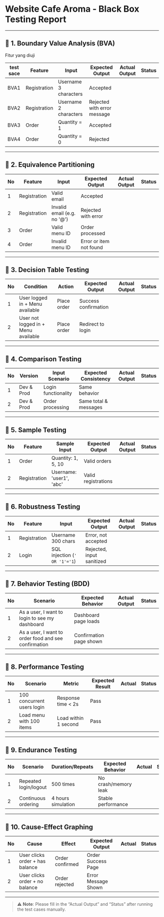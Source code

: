 
#  Website Cafe Aroma - Black Box Testing Report


---



## 🧪 1. Boundary Value Analysis (BVA)
Fitur yang diuji

| test sace | Feature     | Input                          | Expected Output                 | Actual Output | Status |
|----|-------------|--------------------------------|----------------------------------|---------------|--------|
| BVA1  | Registration| Username 3 characters          | Accepted                        |               |        |
| BVA2  | Registration| Username 2 characters          | Rejected with error message     |               |        |
| BVA3  | Order       | Quantity = 1                   | Accepted                        |               |        |
| BVA4  | Order       | Quantity = 0                   | Rejected                        |               |        |

---

## 🧪 2. Equivalence Partitioning

| No | Feature     | Input                          | Expected Output                 | Actual Output | Status |
|----|-------------|--------------------------------|----------------------------------|---------------|--------|
| 1  | Registration| Valid email                    | Accepted                        |               |        |
| 2  | Registration| Invalid email (e.g. no '@')    | Rejected with error             |               |        |
| 3  | Order       | Valid menu ID                  | Order processed                 |               |        |
| 4  | Order       | Invalid menu ID                | Error or item not found         |               |        |

---

## 🧪 3. Decision Table Testing

| No | Condition                              | Action             | Expected Output         | Actual Output | Status |
|----|----------------------------------------|--------------------|--------------------------|---------------|--------|
| 1  | User logged in + Menu available        | Place order        | Success confirmation     |               |        |
| 2  | User not logged in + Menu available    | Place order        | Redirect to login        |               |        |

---

## 🧪 4. Comparison Testing

| No | Version       | Input Scenario          | Expected Consistency     | Actual Output | Status |
|----|---------------|--------------------------|---------------------------|---------------|--------|
| 1  | Dev & Prod    | Login functionality      | Same behavior             |               |        |
| 2  | Dev & Prod    | Order processing         | Same total & messages     |               |        |

---

## 🧪 5. Sample Testing

| No | Feature       | Sample Input             | Expected Output            | Actual Output | Status |
|----|---------------|--------------------------|-----------------------------|---------------|--------|
| 1  | Order         | Quantity: 1, 5, 10        | Valid orders                |               |        |
| 2  | Registration  | Username: 'user1', 'abc'  | Valid registrations         |               |        |

---

## 🧪 6. Robustness Testing

| No | Feature       | Input                            | Expected Output             | Actual Output | Status |
|----|---------------|----------------------------------|------------------------------|---------------|--------|
| 1  | Registration  | Username 300 chars               | Error, not accepted          |               |        |
| 2  | Login         | SQL injection (`' OR '1'='1`)    | Rejected, input sanitized    |               |        |

---

## 🧪 7. Behavior Testing (BDD)

| No | Scenario                                                     | Expected Behavior             | Actual Output | Status |
|----|--------------------------------------------------------------|-------------------------------|---------------|--------|
| 1  | As a user, I want to login to see my dashboard               | Dashboard page loads          |               |        |
| 2  | As a user, I want to order food and see confirmation         | Confirmation page shown       |               |        |

---

## 🧪 8. Performance Testing

| No | Scenario                             | Metric                         | Expected Result | Actual | Status |
|----|--------------------------------------|--------------------------------|------------------|--------|--------|
| 1  | 100 concurrent users login           | Response time < 2s             | Pass             |        |        |
| 2  | Load menu with 100 items             | Load within 1 second           | Pass             |        |        |

---

## 🧪 9. Endurance Testing

| No | Scenario                             | Duration/Repeats               | Expected Behavior | Actual | Status |
|----|--------------------------------------|--------------------------------|--------------------|--------|--------|
| 1  | Repeated login/logout                | 500 times                      | No crash/memory leak|        |        |
| 2  | Continuous ordering                  | 4 hours simulation             | Stable performance |        |        |

---

## 🧪 10. Cause-Effect Graphing

| No | Cause                               | Effect                         | Expected Output           | Actual | Status |
|----|-------------------------------------|--------------------------------|----------------------------|--------|--------|
| 1  | User clicks order + has balance     | Order confirmed                | Order Success Page         |        |        |
| 2  | User clicks order + no balance      | Order rejected                 | Error Message Shown        |        |        |

---

> ⚠️ **Note**: Please fill in the “Actual Output” and “Status” after running the test cases manually.

